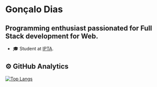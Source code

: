 # Gonçalo Dias

## Programming enthusiast passionated for Full Stack development for Web.

- 🎓 Student at [IPTA](http://ipta.pt).

## ⚙️  GitHub Analytics

[![Top Langs](https://github-readme-stats.vercel.app/api/top-langs/?username=goncalo-dias&layout=compact)](https://github.com/anuraghazra/github-readme-stats)
